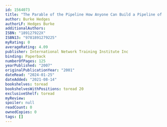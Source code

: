 ```yaml
---
id: 1564073
title: "The Parable of the Pipeline How Anyone Can Build a Pipeline of Ongoing Residual Income in the New Economy"
author: Burke Hedges
authorLF: Hedges Burke
additionalAuthors: 
ISBN: "189127922X"
ISBN13: "9781891279225"
myRating: 0
averageRating: 4.09
publisher: International Network Training Institute Inc
binding: Paperback
numberOfPages: 125
yearPublished: "2007"
originalPublicationYear: "2001"
dateRead: "2024-01-25"
dateAdded: "2021-08-14"
bookshelves: toread
bookshelvesWithPositions: toread 20
exclusiveShelf: toread
myReview: 
spoiler: null
readCount: 0
ownedCopies: 0
tags: []
---
```


